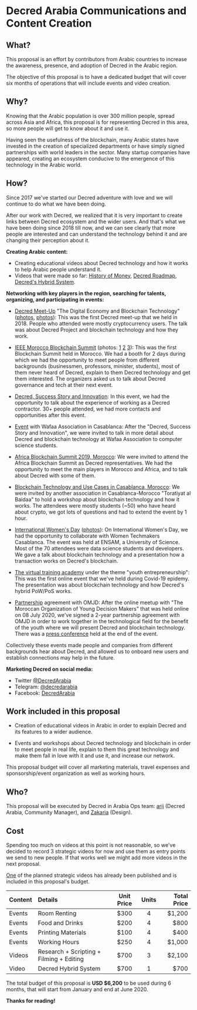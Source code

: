 # Decred Arabia Communications and Content Creation

## What?

This proposal is an effort by contributors from Arabic countries to increase the awareness, presence, and adoption of Decred in the Arabic region.

The objective of this proposal is to have a dedicated budget that will cover six months of operations that will include events and video creation.

## Why?

Knowing that the Arabic population is over 300 million people, spread across Asia and Africa, this proposal is for representing Decred in this area, so more people will get to know about it and use it.

Having seen the usefulness of the blockchain, many Arabic states have invested in the creation of specialized departments or have simply signed partnerships with world leaders in the sector. Many startup companies have appeared, creating an ecosystem conducive to the emergence of this technology in the Arabic world.

## How?

Since 2017 we've started our Decred adventure with love and we will continue to do what we have been doing.

After our work with Decred, we realized that it is very important to create links between Decred ecosystem and the wider users. And that's what we have been doing since 2018 till now, and we can see clearly that more people are interested and can understand the technology behind it and are changing their perception about it.

**Creating Arabic content:**

* Creating educational videos about Decred technology and how it works to help Arabic people understand it.
* Videos that were made so far: [History of Money](https://youtu.be/OFONdBbYbBc), [Decred Roadmap](https://youtu.be/_7Ae_Klwqo0), [Decred's Hybrid System](https://youtu.be/k6xXL_ttSDI).

**Networking with key players in the region, searching for talents, organizing, and participating in events:**

* [Decred Meet-Up](https://www.facebook.com/events/241045786567334/) "The Digital Economy and Blockchain Technology" ([photos](https://twitter.com/in_insaf/status/1056252398476423168), [photos](https://www.facebook.com/permalink.php?story_fbid=1884165438286394&id=1836611206375151)): This was the first Decred meet-up that we held in 2018. People who attended were mostly cryptocurrency users. The talk was about Decred Project and blockchain technology and how they work.

* [IEEE Morocco Blockchain Summit](http://blockchainsummit.ma/) (photos: [1](https://twitter.com/DecredArabia/status/1121011670808240128) [2](https://twitter.com/DecredArabia/status/1121160292333965313) [3](https://twitter.com/DecredArabia/status/1121695331253673984)): This was the first Blockchain Summit held in Morocco. We had a booth for 2 days during which we had the opportunity to meet people from different backgrounds (businessmen, professors, minister, students), most of them never heard of Decred, explain to them Decred technology and get them interested. The organizers asked us to talk about Decred governance and tech at their next event.

* [Decred, Success Story and Innovation](https://github.com/decredcommunity/events/blob/master/reports/20190921-decred-meetup-casablanca-morocco.md): In this event, we had the opportunity to talk about the experience of working as a Decred contractor. 30+ people attended, we had more contacts and opportunities after this event.

* [Event](https://github.com/decredcommunity/events/blob/master/reports/20191020-wafaa-casablanca-morocco.md) with Wafaa Association in Casablanca: After the "Decred, Success Story and Innovation", we were invited to talk in more detail about Decred and blockchain technology at Wafaa Association to computer science students.

* [Africa Blockchain Summit 2019, Morocco](https://github.com/decredcommunity/events/blob/master/reports/20191121-africa-blockchain-summit-rabat-morocco.md): We were invited to attend the Africa Blockchain Summit as Decred representatives. We had the opportunity to meet the main players in Morocco and Africa, and to talk about Decred with some of them.

* [Blockchain Technology and Use Cases in Casablanca, Morocco](https://github.com/decredcommunity/events/blob/master/reports/20200124-blockchain-technology-and-use-cases-casablanca-morocco.md): We were invited by another association in Casablanca-Morocco "Toratiyat al Baidaa" to hold a workshop about blockchain technology and how it works. The attendees were mostly students (~50) who have heard about crypto, we got lots of questions and had to extend the event by 1 hour.

* [International Women's Day](https://www.meetup.com/fr-FR/GDGCasablanca/events/268661463/) ([photos](https://www.flickr.com/photos/187387360@N04/albums/72157713440754483)): On International Women's Day, we had the opportunity to collaborate with Women Techmakers Casablanca. The event was held at ENSAM, a University of Science. Most of the 70 attendees were data science students and developers. We gave a talk about blockchain technology and a presentation how a transaction works on Decred's blockchain.

* [The virtual training academy](https://github.com/decredcommunity/events/blob/master/reports/20200708-virtual-training-academy-internet.md) under the theme "youth entrepreneurship": This was the first online event that we've held during Covid-19 epidemy. The presentation was about blockchain technology and how Decred's hybrid PoW/PoS works.

* [Partnership](https://decredcommunity.github.io/events/index/20201128.1) agreement with OMJD: After the online meetup with "The Moroccan Organization of Young Decision Makers" that was held online on 08 July 2020, we've signed a 2-year partnership agreement with OMJD in order to work together in the technological field for the benefit of the youth where we will present Decred and blockchain technology. There was a [press conference](https://youtu.be/2gI_RRdIJ5U) held at the end of the event.

Collectively these events made people and companies from different backgrounds hear about Decred, and allowed us to onboard new users and establish connections may help in the future.

**Marketing Decred on social media:**

* Twitter [@DecredArabia](https://twitter.com/DecredArabia)
* Telegram: [@decredarabia](https://t.me/decredarabia)
* Facebook: [DecredArabia](https://www.facebook.com/DecredArabia)

## Work included in this proposal

* Creation of educational videos in Arabic in order to explain Decred and its features to a wider audience.

* Events and workshops about Decred technology and blockchain in order to meet people in real life, explain to them this great technology and make them fall in love with it and use it, and increase our network.

This proposal budget will cover all marketing materials, travel expenses and sponsorship/event organization as well as working hours.

## Who?

This proposal will be executed by Decred in Arabia Ops team: [arij](https://twitter.com/in_insaf) (Decred Arabia, Community Manager), and [Zakaria](https://twitter.com/aithzakaria1) (Design).

## Cost

Spending too much on videos at this point is not reasonable, so we've decided to record 3 strategic videos for now and use them as entry points we send to new people. If that works well we might add more videos in the next proposal.

[One](https://youtu.be/k6xXL_ttSDI) of the planned strategic videos has already been published and is included in this proposal's budget.

Content |                  Details                   | Unit Price | Units | Total Price
:-------|:-------------------------------------------|:----------:|:-----:|------------:
Events  |                    Room Renting            |    $300    |   4   |      $1,200
Events  |                    Food and Drinks         |    $200    |   4   |        $800
Events  |                    Printing Materials      |    $100    |   4   |        $400
Events  |                    Working Hours           |    $250    |   4   |      $1,000
Videos  |  Research + Scripting + Filming + Editing  |    $700    |   3   |      $2,100
Video   |  Decred Hybrid System                      |    $700    |   1   |        $700 

The total budget of this proposal is **USD $6,200** to be used during 6 months, that will start from January and end at June 2020.

**Thanks for reading!**
